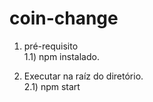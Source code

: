 # coin-change
1) pré-requisito <br>
  1.1) npm instalado.
  
2) Executar na raíz do diretório. <br>
  2.1) npm start
